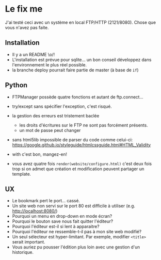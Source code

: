 # Le fix me

J'ai testé ceci avec un système en local FTP/HTTP (2121/8080). Chose que vous n'avez pas faite.

## Installation

- Il y a un README \o/!
- L'installation est prévue pour sqlite... un bon conseil développez dans l'environnement le plus réel possible.
- la branche deploy pourrait faire partie de master (à base de `if`)

## Python

- FTPManager possède quatre fonctions et autant de ftp.connect...
- try/except sans spécifier l'exception, c'est risqué.
- la gestion des erreurs est tristement baclée

  - les droits d'écritures sur le FTP ne sont pas forcément présents.
  - un mot de passe peut changer

- sans html5lib impossible de parser du code comme celui-ci: <https://google.github.io/styleguide/htmlcssguide.html#HTML_Validity>

- with c'est bon, mangez-en!

- vous avez quatre fois `render(website/configure.html)` c'est deux fois trop si on admet que création et modification peuvent partager un template.

## UX

- Le bookmark pert le port... cassé.
- Un site web non servi sur le port 80 est difficile à utiliser (e.g. <http://localhost:8080/>)
- Pourquoi un menu en drop-down en mode écran?
- Pourquoi le bouton save nous fait quitter l'éditeur?
- Pourquoi l'éditeur est-il si lent à apparaitre?
- Pourquoi l'éditeur ne ressemble-t-il pas à mon site web modifié?
- Un seul sélecteur est hyper-limitant. Par exemple, modifier `<title>` serait important.
- Vous auriez pu pousser l'édition plus loin avec une gestion d'un historique.
